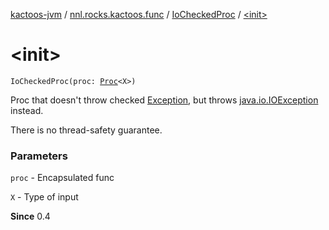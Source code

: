 [kactoos-jvm](../../index.md) / [nnl.rocks.kactoos.func](../index.md) / [IoCheckedProc](index.md) / [&lt;init&gt;](.)

# &lt;init&gt;

`IoCheckedProc(proc: `[`Proc`](../../nnl.rocks.kactoos/-proc/index.md)`<X>)`

Proc that doesn't throw checked [Exception](https://kotlinlang.org/api/latest/jvm/stdlib/kotlin/-exception/index.html), but throws [java.io.IOException](#) instead.

There is no thread-safety guarantee.

### Parameters

`proc` - Encapsulated func

`X` - Type of input

**Since**
0.4

